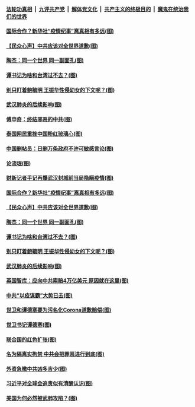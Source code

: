 ####  [法轮功真相](../../../../basic/blob/master/README.md?t=04141530) &nbsp;|&nbsp; [九评共产党](../../../../9ping.md/blob/master/README.md?t=04141530) &nbsp;|&nbsp; [解体党文化](../../../../jtdwh.md/blob/master/README.md?t=04141530)  &nbsp;|&nbsp; [共产主义的终极目的](../../../../gczydzjmd.md/blob/master/README.md?t=04141530) &nbsp;|&nbsp; [魔鬼在统治我们的世界](../../../../mgztzwmdsj.md/blob/master/README.md?t=04141530) 

#### [国际合作？新华社“疫情纪事”离真相有多远(图)](../pages/p4/929726.md?t=04141530) 

#### [【民众心声】中共应该对全世界道歉(图)](../pages/p4/929159.md?t=04141530) 

#### [陶杰：同一个世界 同一副面孔(图)](../pages/p4/929582.md?t=04141530) 

#### [谭书记为啥和台湾过不去？(图)](../pages/p4/929580.md?t=04141530) 

#### [别只盯着鲍毓明 王振华性侵幼女的下文呢？(图)](../pages/p4/929578.md?t=04141530) 

#### [武汉肺炎的后续影响(图)](../pages/p4/929576.md?t=04141530) 

#### [傅申奇：终结邪恶的中共(图)](../pages/p4/929741.md?t=04141530) 

#### [泰国网民重挫中国粉红玻璃心(图)](../pages/p4/929739.md?t=04141530) 

#### [中国删帖员：日删万条政府不许可敏感言论(图)](../pages/p4/929737.md?t=04141530) 

#### [论流氓(图)](../pages/p4/929735.md?t=04141530) 

#### [财新记者手记再爆武汉封城前当局隐瞒疫情(图)](../pages/p4/929733.md?t=04141530) 

#### [国际合作？新华社“疫情纪事”离真相有多远(图)](../pages/p4/929726.md?t=04141530) 

#### [【民众心声】中共应该对全世界道歉(图)](../pages/p4/929159.md?t=04141530) 

#### [陶杰：同一个世界 同一副面孔(图)](../pages/p4/929582.md?t=04141530) 

#### [谭书记为啥和台湾过不去？(图)](../pages/p4/929580.md?t=04141530) 

#### [别只盯着鲍毓明 王振华性侵幼女的下文呢？(图)](../pages/p4/929578.md?t=04141530) 

#### [武汉肺炎的后续影响(图)](../pages/p4/929576.md?t=04141530) 

#### [英国智库：应向中共索赔4万亿美元 原因就在这里(图)](../pages/p4/929585.md?t=04141530) 

#### [中共“以疫谋霸”大势已去(图)](../pages/p4/929478.md?t=04141530) 

#### [世卫和谭德塞要为污名化Corona道歉赔偿(图)](../pages/p4/929444.md?t=04141530) 

#### [世卫书记谭德塞(图)](../pages/p4/929483.md?t=04141530) 

#### [联合国的红色扩张(图)](../pages/p4/929476.md?t=04141530) 

#### [名为隔离实拘禁 中共会把罪恶进行到底(图)](../pages/p4/929426.md?t=04141530) 

#### [外资急撤中共凶多吉少(图)](../pages/p4/929488.md?t=04141530) 

#### [习近平对全球会追责似有清醒认识(图)](../pages/p4/929369.md?t=04141530) 

#### [美国为何必然被武肺攻陷？(图)](../pages/p4/929368.md?t=04141530) 

